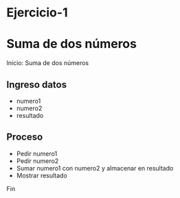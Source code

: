 # Ejercicio-1
# Suma de dos números

Inicio: Suma de dos números

## Ingreso datos

- numero1
- numero2
- resultado

## Proceso

- Pedir numero1
- Pedír numero2
- Sumar numero1 con numero2 y almacenar en resultado
- Mostrar resultado

Fin